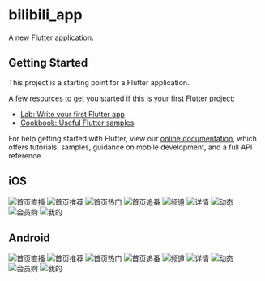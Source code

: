 # bilibili_app

A new Flutter application.

## Getting Started

This project is a starting point for a Flutter application.

A few resources to get you started if this is your first Flutter project:

- [Lab: Write your first Flutter app](https://flutter.io/docs/get-started/codelab)
- [Cookbook: Useful Flutter samples](https://flutter.io/docs/cookbook)

For help getting started with Flutter, view our 
[online documentation](https://flutter.io/docs), which offers tutorials, 
samples, guidance on mobile development, and a full API reference.

## iOS
![首页直播](https://github.com/HuPingKang/flutter_demo/blob/master/images/home_zhibo.png "home_zhibo")
![首页推荐](https://github.com/HuPingKang/flutter_demo/blob/master/images/home_tuijian.png "home_tuijian")
![首页热门](https://github.com/HuPingKang/flutter_demo/blob/master/images/home_hot.png  "home_hot")
![首页追番](https://github.com/HuPingKang/flutter_demo/blob/master/images/home_zhuifan.png  "home_zhuifan")
![频道](https://github.com/HuPingKang/flutter_demo/blob/master/images/channel_page.png "channel_page")
![详情](https://github.com/HuPingKang/flutter_demo/blob/master/images/detail.png "detail")
![动态](https://github.com/HuPingKang/flutter_demo/blob/master/images/dynamics_page.png "dynamics_page")
![会员购](https://github.com/HuPingKang/flutter_demo/blob/master/images/vip_shopping.png "vip_shopping")
![我的](https://github.com/HuPingKang/flutter_demo/blob/master/images/my.png "my")

## Android
![首页直播](https://github.com/HuPingKang/flutter_demo/blob/master/images/home_zhibo_android.png "home_zhibo_android")
![首页推荐](https://github.com/HuPingKang/flutter_demo/blob/master/images/home_tuijian_android.png "home_tuijian_android")
![首页热门](https://github.com/HuPingKang/flutter_demo/blob/master/images/home_hot_android.png  "home_hot_android")
![首页追番](https://github.com/HuPingKang/flutter_demo/blob/master/images/home_zhuifan_android.png  "home_zhuifan_android")
![频道](https://github.com/HuPingKang/flutter_demo/blob/master/images/channel_page_android.png "channel_page_android")
![详情](https://github.com/HuPingKang/flutter_demo/blob/master/images/detail_android.png "detail_android")
![动态](https://github.com/HuPingKang/flutter_demo/blob/master/images/dynamics_page_android.png "dynamics_page_android")
![会员购](https://github.com/HuPingKang/flutter_demo/blob/master/images/vip_shopping_android.png "vip_shopping_android")
![我的](https://github.com/HuPingKang/flutter_demo/blob/master/images/my_android.png "my")
